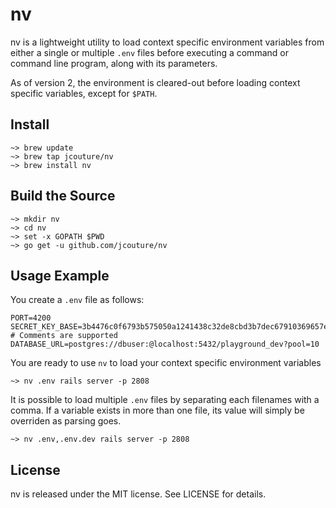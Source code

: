 # nv

nv is a lightweight utility to load context specific environment variables from either a single or multiple `.env` files before executing a command or command line program, along with its parameters.

As of version 2, the environment is cleared-out before loading context specific variables, except for `$PATH`.

## Install

```
~> brew update
~> brew tap jcouture/nv
~> brew install nv
```

## Build the Source

```
~> mkdir nv
~> cd nv
~> set -x GOPATH $PWD
~> go get -u github.com/jcouture/nv
```

## Usage Example

You create a `.env` file as follows:

```
PORT=4200
SECRET_KEY_BASE=3b4476c0f6793b575050a1241438c32de8cbd3b7dec67910369657e1c4c41785
# Comments are supported
DATABASE_URL=postgres://dbuser:@localhost:5432/playground_dev?pool=10
```

You are ready to use `nv` to load your context specific environment variables

```
~> nv .env rails server -p 2808
```

It is possible to load multiple `.env` files by separating each filenames with a comma. If a variable exists in more than one file, its value will simply be overriden as parsing goes.

```
~> nv .env,.env.dev rails server -p 2808
```

## License

nv is released under the MIT license. See LICENSE for details.
